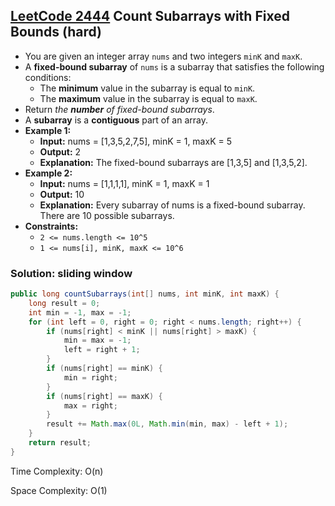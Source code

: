 ## [LeetCode 2444](https://leetcode.com/problems/count-subarrays-with-fixed-bounds/) Count Subarrays with Fixed Bounds (hard)

- You are given an integer array `nums` and two integers `minK` and `maxK`.
- A **fixed-bound subarray** of `nums` is a subarray that satisfies the following conditions:
    -   The **minimum** value in the subarray is equal to `minK`.
    -   The **maximum** value in the subarray is equal to `maxK`.
- Return _the **number** of fixed-bound subarrays_.
- A **subarray** is a **contiguous** part of an array.
- **Example 1:**
    - **Input:** nums = [1,3,5,2,7,5], minK = 1, maxK = 5
    - **Output:** 2
    - **Explanation:** The fixed-bound subarrays are [1,3,5] and [1,3,5,2].
- **Example 2:**
    - **Input:** nums = [1,1,1,1], minK = 1, maxK = 1
    - **Output:** 10
    - **Explanation:** Every subarray of nums is a fixed-bound subarray. There are 10 possible subarrays.
- **Constraints:**
    -   `2 <= nums.length <= 10^5`
    -   `1 <= nums[i], minK, maxK <= 10^6`

### Solution: sliding window

```java
public long countSubarrays(int[] nums, int minK, int maxK) {
    long result = 0;
    int min = -1, max = -1;
    for (int left = 0, right = 0; right < nums.length; right++) {
        if (nums[right] < minK || nums[right] > maxK) {
            min = max = -1;
            left = right + 1;
        }
        if (nums[right] == minK) {
            min = right;
        }
        if (nums[right] == maxK) {
            max = right;
        }
        result += Math.max(0L, Math.min(min, max) - left + 1);
    }
    return result;
}
```

Time Complexity: O(n)

Space Complexity: O(1)